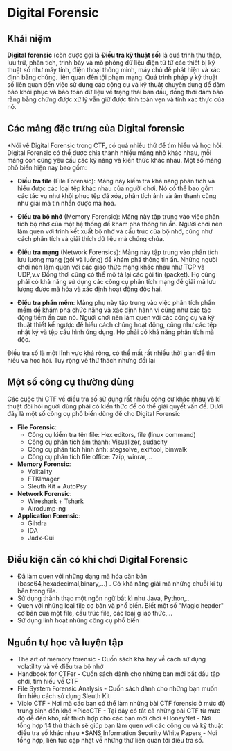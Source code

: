 <h1>Digital Forensic</h1>

<h2>
    Khái niệm
</h2>

**Digital forensic** (còn được gọi là **Điều tra kỹ thuật số**) là quá trình thu thập, lưu trữ, phân tích, trình bày và mô phỏng dữ liệu điện tử từ các thiết bị kỹ thuật số như máy tính, điện thoại thông minh, máy chủ để phát hiện và xác định bằng chứng. liên quan đến tội phạm mạng. Quá trình pháp y kỹ thuật số liên quan đến việc sử dụng các công cụ và kỹ thuật chuyên dụng để đảm bảo khôi phục và bảo toàn dữ liệu về trạng thái ban đầu, đồng thời đảm bảo rằng bằng chứng được xử lý vẫn giữ được tính toàn vẹn và tính xác thực của nó.

<h2>
    Các mảng đặc trưng của Digital forensic
</h2>

*Nói về Digital Forensic trong CTF, có quá nhiều thứ để tìm hiểu và học hỏi. Digital Forensic có thể được chia thành nhiều mảng nhỏ khác nhau, mỗi mảng con cũng yêu cầu các kỹ năng và kiến ​​thức khác nhau. Một số mảng phổ biến hiện nay bao gồm:

* **Điều tra file** (File Forensic): Mảng này kiểm tra khả năng phân tích và hiểu được các loại tệp khác nhau của người chơi. Nó có thể bao gồm các tác vụ như khôi phục tệp đã xóa, phân tích ảnh và âm thanh cũng như giải mã tin nhắn được mã hóa.

* **Điều tra bộ nhớ** (Memory Forensic): Mảng này tập trung vào việc phân tích bộ nhớ của một hệ thống để khám phá thông tin ẩn. Người chơi nên làm quen với trình kết xuất bộ nhớ và cấu trúc của bộ nhớ, cũng như cách phân tích và giải thích dữ liệu mà chúng chứa.

* **Điều tra mạng** (Network Forensics): Mảng này tập trung vào phân tích lưu lượng mạng (gói và luồng) để khám phá thông tin ẩn. Những người chơi nên làm quen với các giao thức mạng khác nhau như TCP và UDP,v.v Đồng thời cũng có thể mô tả lại các gói tin (packet). Họ cũng phải có khả năng sử dụng các công cụ phân tích mạng để giải mã lưu lượng được mã hóa và xác định hoạt động độc hại.

* **Điều tra phần mềm**: Mảng phụ này tập trung vào việc phân tích phần mềm để khám phá chức năng và xác định hành vi cũng như các tác động tiềm ẩn của nó. Người chơi nên làm quen với các công cụ và kỹ thuật thiết kế ngược để hiểu cách chúng hoạt động, cũng như các tệp nhật ký và tệp cấu hình ứng dụng. Họ phải có khả năng phân tích mã độc.

Điều tra số là một lĩnh vực khá rộng, có thể mất rất nhiều thời gian để tìm hiểu và học hỏi. Tuy rộng về thử thách nhưng đổi lại 


<h2>
    Một số công cụ thường dùng
</h2>

Các cuộc thi CTF về điều tra số sử dụng rất nhiều công cự khác nhau và kĩ thuật đòi hỏi người dùng phải có kiến thức để có thể giải quyết vấn đề. Dưới đây là một số công cụ phổ biến dùng để cho Digital Forensic

* **File Forensic**: 
    * Công cụ kiểm tra tên file: Hex editors, file (linux command)
    * Công cụ phân tích âm thanh: Visualizer, audacity
    * Công cụ phân tích hình ảnh: stegsolve, exiftool, binwalk 
    * Công cụ phân tích file office: 7zip, winrar,...
* **Memory Forensic**: 
    * Volitality
    * FTKImager
    * Sleuth Kit + AutoPsy
* **Network Forensic**:
    * Wireshark + Tshark
    * Airodump-ng
* **Application Forensic**:
    * Gihdra
    * IDA
    * Jadx-Gui

<h2>
    Điều kiện cần có khi chơi Digital Forensic
</h2>

* Đã làm quen với những dạng mã hóa căn bản (base64,hexadecimal,binary,...) . Có khả năng giải mã những chuỗi kí tự bên trong file.
* Sử dụng thành thạo một ngôn ngữ bất kì như Java, Python,..
* Quen với những loại file cơ bản và phổ biến. Biết một số "Magic header" cơ bản của một file, cấu trúc file, các loại g iao thức,...
* Sử dụng linh hoạt những công cụ phổ biến 

<h2>
    Nguồn tự học và luyện tập
</h2>

* The art of memory forensic - Cuốn sách khá hay về cách sử dụng volatility và về điều tra bộ nhớ
* Handbook for CTFer - Cuốn sách dành cho những bạn mới bắt đầu tập chơi, tìm hiểu về CTF
* File System Forensic Analysis - Cuốn sách dành cho những bạn muốn tìm hiểu cách sử dụng Sleuth Kit
* Viblo CTF - Nơi mà các bạn có thể làm những bài CTF forensic ở mức độ trung bình đến khó
*PicoCTF  - Tại đây có tất cả những bài CTF từ mức độ dễ đến khó, rất thích hợp cho các bạn mới chơi
*HoneyNet - Nơi tổng hợp 14 thử thách sẽ giúp bạn làm quen với các công cụ và kỹ thuật điều tra số khác nhau
*SANS Information Security White Papers - Nơi tổng hợp, liên tục cập nhật về những thứ liên quan tới điều tra số.
